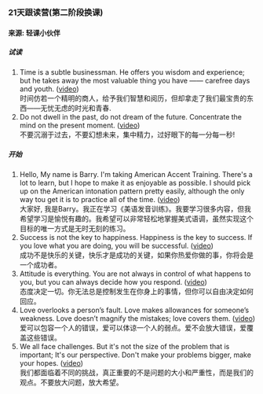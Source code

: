 ### 21天跟读营(第二阶段换课)
#### 来源: 轻课小伙伴
##### 试读
1. Time is a subtle businessman. He offers you wisdom and experience; but he takes away the most valuable thing you have —— carefree days and youth. ([video](https://www.qingclass.com/channel/h5_g21/?c=detail&id=7367705c-8298-4bac-8aea-4cda9bd0802b))  
时间仿若一个精明的商人，给予我们智慧和阅历，但却拿走了我们最宝贵的东西——无忧无虑的时光和青春. 
2. Do not dwell in the past, do not dream of the future. Concentrate the mind on the present moment. ([video](https://www.qingclass.com/channel/h5_g21/?c=detail&id=dc87ba57-d8b2-4a19-853c-def499382f48))  
不要沉溺于过去，不要幻想未来，集中精力，过好眼下的每一分每一秒!  

##### 开始
1. Hello, My name is Barry. I'm taking American Accent Training. There's a lot to learn, but I hope to make it as enjoyable as possible. I should pick up on the American intonation pattern pretty easily, although the only way tou get it is to practice all of the time. ([video](https://www.qingclass.com/channel/h5_g21/?c=detail&id=d39ed343-5161-498d-972d-f23a930017a7))  
大家好, 我是Barry。我正在学习《美语发音训练》。我要学习很多内容，但我希望学习是愉悦有趣的。我希望可以非常轻松地掌握美式语调，虽然实现这个目标的唯一方式是无时无刻的练习。  
2. Success is not the key to happiness. Happiness is the key to success. If you love what you are doing, you will be successful. ([video](https://www.qingclass.com/channel/h5_g21/?c=detail&id=d0d1ba42-f5b1-4c06-ab17-12a992b3ef4e))  
成功不是快乐的关键，快乐才是成功的关键，如果你热爱你做的事，你将会是一个成功者。
3. Attitude is everything. You are not always in control of what happens to you, but you can always decide how you respond. ([video](https://www.qingclass.com/channel/h5_g21/?c=detail&id=65d4a764-eafe-4a2e-a320-ee4b8ad8d1c7&winzoom=1))  
态度决定一切。你无法总是控制发生在你身上的事情，但你可以自由决定如何回应。
4. Love overlooks a person’s fault. Love makes allowances for someone’s weakness. Love doesn’t magnify the mistakes; love covers them. ([video](https://www.qingclass.com/channel/h5_g21/?c=detail&id=64a802ce-c487-48b6-87ec-e42d64725381&winzoom=1))  
爱可以包容一个人的错误，爱可以体谅一个人的弱点。爱不会放大错误，爱覆盖这些错误。
5. We all face challenges. But it's not the size of the problem that is important; It's our perspective. Don't make your problems bigger, make your hopes. ([video](https://www.qingclass.com/channel/h5_g21/?winzoom=1&id=1bb9f6e7-a2a5-4315-b404-7dbd07a5e445&c=detail&code=041aAMH30Ic20G14jqK30V6uH30aAMH0&state=STATE))  
我们都面临着不同的挑战，真正重要的不是问题的大小和严重性，而是我们的观点。不要放大问题，放大希望。


